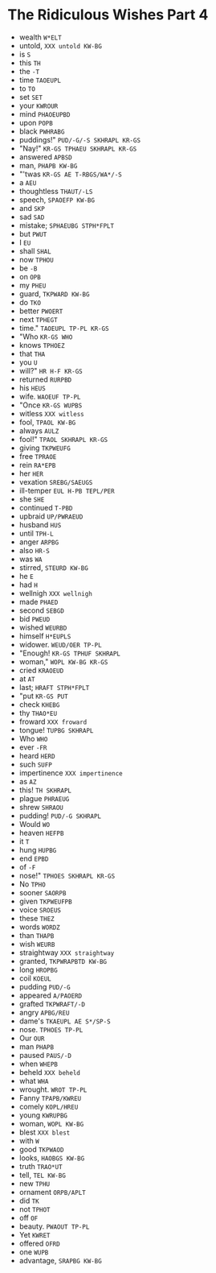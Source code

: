 # The Ridiculous Wishes Part 4

* wealth `W*ELT`
* untold, `XXX untold KW-BG`
* is `S`
* this `TH`
* the `-T`
* time `TAOEUPL`
* to `TO`
* set `SET`
* your `KWROUR`
* mind `PHAOEUPBD`
* upon `POPB`
* black `PWHRABG`
* puddings!" `PUD/-G/-S SKHRAPL KR-GS`
* "Nay!" `KR-GS TPHAEU SKHRAPL KR-GS`
* answered `APBSD`
* man, `PHAPB KW-BG`
* "'twas `KR-GS AE T-RBGS/WA*/-S`
* a `AEU`
* thoughtless `THAUT/-LS`
* speech, `SPAOEFP KW-BG`
* and `SKP`
* sad `SAD`
* mistake; `SPHAEUBG STPH*FPLT`
* but `PWUT`
* I `EU`
* shall `SHAL`
* now `TPHOU`
* be `-B`
* on `OPB`
* my `PHEU`
* guard, `TKPWARD KW-BG`
* do `TKO`
* better `PWOERT`
* next `TPHEGT`
* time." `TAOEUPL TP-PL KR-GS`
* "Who `KR-GS WHO`
* knows `TPHOEZ`
* that `THA`
* you `U`
* will?" `HR H-F KR-GS`
* returned `RURPBD`
* his `HEUS`
* wife. `WAOEUF TP-PL`
* "Once `KR-GS WUPBS`
* witless `XXX witless`
* fool, `TPAOL KW-BG`
* always `AULZ`
* fool!" `TPAOL SKHRAPL KR-GS`
* giving `TKPWEUFG`
* free `TPRAOE`
* rein `RA*EPB`
* her `HER`
* vexation `SREBG/SAEUGS`
* ill-temper `EUL H-PB TEPL/PER`
* she `SHE`
* continued `T-PBD`
* upbraid `UP/PWRAEUD`
* husband `HUS`
* until `TPH-L`
* anger `ARPBG`
* also `HR-S`
* was `WA`
* stirred, `STEURD KW-BG`
* he `E`
* had `H`
* wellnigh `XXX wellnigh`
* made `PHAED`
* second `SEBGD`
* bid `PWEUD`
* wished `WEURBD`
* himself `H*EUPLS`
* widower. `WEUD/OER TP-PL`
* "Enough! `KR-GS TPHUF SKHRAPL`
* woman," `WOPL KW-BG KR-GS`
* cried `KRAOEUD`
* at `AT`
* last; `HRAFT STPH*FPLT`
* "put `KR-GS PUT`
* check `KHEBG`
* thy `THAO*EU`
* froward `XXX froward`
* tongue! `TUPBG SKHRAPL`
* Who `WHO`
* ever `-FR`
* heard `HERD`
* such `SUFP`
* impertinence `XXX impertinence`
* as `AZ`
* this! `TH SKHRAPL`
* plague `PHRAEUG`
* shrew `SHRAOU`
* pudding! `PUD/-G SKHRAPL`
* Would `WO`
* heaven `HEFPB`
* it `T`
* hung `HUPBG`
* end `EPBD`
* of `-F`
* nose!" `TPHOES SKHRAPL KR-GS`
* No `TPHO`
* sooner `SAORPB`
* given `TKPWEUFPB`
* voice `SROEUS`
* these `THEZ`
* words `WORDZ`
* than `THAPB`
* wish `WEURB`
* straightway `XXX straightway`
* granted, `TKPWRAPBTD KW-BG`
* long `HROPBG`
* coil `KOEUL`
* pudding `PUD/-G`
* appeared `A/PAOERD`
* grafted `TKPWRAFT/-D`
* angry `APBG/REU`
* dame's `TKAEUPL AE S*/SP-S`
* nose. `TPHOES TP-PL`
* Our `OUR`
* man `PHAPB`
* paused `PAUS/-D`
* when `WHEPB`
* beheld `XXX beheld`
* what `WHA`
* wrought. `WROT TP-PL`
* Fanny `TPAPB/KWREU`
* comely `KOPL/HREU`
* young `KWRUPBG`
* woman, `WOPL KW-BG`
* blest `XXX blest`
* with `W`
* good `TKPWAOD`
* looks, `HAOBGS KW-BG`
* truth `TRAO*UT`
* tell, `TEL KW-BG`
* new `TPHU`
* ornament `ORPB/APLT`
* did `TK`
* not `TPHOT`
* off `OF`
* beauty. `PWAOUT TP-PL`
* Yet `KWRET`
* offered `OFRD`
* one `WUPB`
* advantage, `SRAPBG KW-BG`
